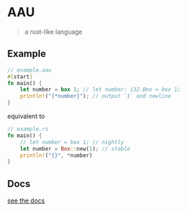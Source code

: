 # AAU

> a rust-like language

## Example

```rust
// example.aau
#[start]
fn main() {
    let number = box 1; // let number: i32.Box = box 1;
    println!("{*number}"); // output `1` and newline
}
```

equivalent to

```rust
// example.rs
fn main() {
    // let number = box 1; // nightly
    let number = Box::new(1); // stable
    println!("{}", *number)
}
```

## Docs

[see the docs](./docs/index.md)
